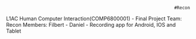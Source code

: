                                                                     #Recon
L1AC
Human Computer Interaction(COMP6800001) - Final Project
Team: Recon
Members: 
Filbert -
Daniel -
Recording app for Android, IOS and Tablet
